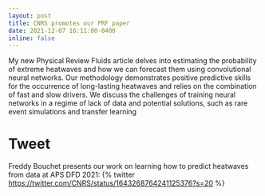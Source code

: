 ```yaml
---
layout: post
title: CNRS promotes our PRF paper
date: 2021-12-07 16:11:00-0400
inline: false
---
```

My new Physical Review Fluids article delves into estimating the probability of extreme heatwaves and how we can forecast them using convolutional neural networks. Our methodology demonstrates positive predictive skills for the occurrence of long-lasting heatwaves and relies on the combination of fast and slow drivers. We discuss the challenges of training neural networks in a regime of lack of data and potential solutions, such as rare event simulations and transfer learning

# Tweet
Freddy Bouchet presents our work on learning how to predict heatwaves from data at APS DFD 2021:
{% twitter https://twitter.com/CNRS/status/1643268764241125376?s=20 %}



